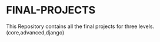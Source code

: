 # FINAL-PROJECTS
This Repository contains all the final projects for three levels.(core,advanced,django)
